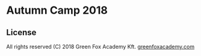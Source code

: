 # Autumn Camp 2018

## License

All rights reserved (C) 2018 Green Fox Academy Kft. [greenfoxacademy.com](http://greenfoxacademy.com)